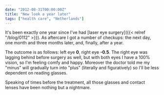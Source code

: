 ```yaml
---
date: "2012-08-31T00:00:00Z"
title: "New look a year later"
tags: ["health care", "Netherlands"]
---
```


It's been exactly one year since I've had [laser eye surgery]({{< relref "/blog/0112" >}}). As aftercare I got a number of checkups: the next day, one month and three months later, and, finally, after a year.

<!--more-->

The outcome is as follows: left eye **0**, right eye **-0.5**. The right eye was lagging behind before surgery as well, but with both eyes I have a 100% vision, so I'm feeling comfy and happy. Moreover the doctor told me my "minus" will gradually turn into "plus" (literally and figuratively) so I'll be less dependent on reading glasses.

Speaking of times before the treatment, all those glasses and contact lenses have been nothing but a nightmare.
